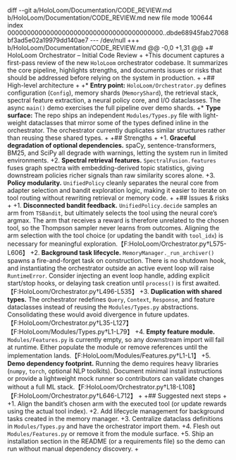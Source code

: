 diff --git a/HoloLoom/Documentation/CODE_REVIEW.md b/HoloLoom/Documentation/CODE_REVIEW.md
new file mode 100644
index 0000000000000000000000000000000000000000..dbde68945fab27068bf3ad5e02a19979dd140ae7
--- /dev/null
+++ b/HoloLoom/Documentation/CODE_REVIEW.md
@@ -0,0 +1,31 @@
+# HoloLoom Orchestrator – Initial Code Review
+
+This document captures a first-pass review of the new `HoloLoom` orchestrator codebase. It summarizes the core pipeline, highlights strengths, and documents issues or risks that should be addressed before relying on the system in production.
+
+## High-level architecture
+
+* **Entry point:** `HoloLoom/Orchestrator.py` defines configuration (`Config`), memory shards (`MemoryShard`), the retrieval stack, spectral feature extraction, a neural policy core, and I/O dataclasses. The async `main()` demo exercises the full pipeline over demo shards.
+* **Type surface:** The repo ships an independent `Modules/Types.py` file with light-weight dataclasses that mirror some of the types defined inline in the orchestrator. The orchestrator currently duplicates similar structures rather than reusing these shared types.
+
+## Strengths
+
+1. **Graceful degradation of optional dependencies.** spaCy, sentence-transformers, BM25, and SciPy all degrade with warnings, letting the system run in limited environments.
+2. **Spectral retrieval features.** `SpectralFusion.features` fuses graph spectra with embedding-derived topic statistics, giving downstream policies richer signals than raw similarity scores alone.
+3. **Policy modularity.** `UnifiedPolicy` cleanly separates the neural core from adapter selection and bandit exploration logic, making it easier to iterate on tool routing without rewriting retrieval or memory code.
+
+## Issues & risks
+
+1. **Disconnected bandit feedback.** `UnifiedPolicy.decide` samples an arm from `TSBandit`, but ultimately selects the tool using the neural core’s argmax. The arm that receives a reward is therefore unrelated to the chosen tool, so the Thompson sampler never learns from outcomes. Aligning the arm selection with the tool choice (or updating the bandit with `tool_idx`) is necessary for meaningful exploration.【F:HoloLoom/Orchestrator.py†L575-L606】
+2. **Background task lifecycle.** `MemoryManager._run_archiver()` spawns a fire-and-forget task on construction. There is no shutdown hook, and instantiating the orchestrator outside an active event loop will raise `RuntimeError`. Consider injecting an event loop handle, adding explicit start/stop hooks, or delaying task creation until `process()` is first awaited.【F:HoloLoom/Orchestrator.py†L496-L535】
+3. **Duplication with shared types.** The orchestrator redefines `Query`, `Context`, `Response`, and feature dataclasses instead of reusing the `Modules/Types.py` abstractions. Consolidating these would avoid divergence in future updates.【F:HoloLoom/Orchestrator.py†L35-L127】【F:HoloLoom/Modules/Types.py†L1-L79】
+4. **Empty feature module.** `Modules/Features.py` is currently empty, so any downstream import will fail at runtime. Either populate the module or remove references until the implementation lands.【F:HoloLoom/Modules/Features.py†L1-L1】
+5. **Demo dependency footprint.** Running the demo requires heavy libraries (`numpy`, `torch`, optional NLP toolkits). Document minimal install instructions or provide a lightweight mock runner so contributors can validate changes without a full ML stack.【F:HoloLoom/Orchestrator.py†L18-L108】【F:HoloLoom/Orchestrator.py†L646-L712】
+
+## Suggested next steps
+
+1. Align the bandit’s chosen arm with the executed tool (or update rewards using the actual tool index).
+2. Add lifecycle management for background tasks created in the memory manager.
+3. Centralize dataclass definitions in `Modules/Types.py` and have the orchestrator import them.
+4. Flesh out `Modules/Features.py` or remove it from the module surface.
+5. Ship an installation section in the README (or a requirements file) so the demo can run without manual dependency discovery.
+
